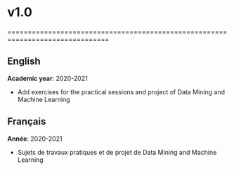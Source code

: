 # v1.0
===============================================================================
## English
**Academic year**: 2020-2021
* Add exercises for the practical sessions and project of Data Mining and Machine Learning

## Français
**Année**: 2020-2021
* Sujets de travaux pratiques et de projet de Data Mining and Machine Learning
